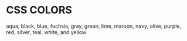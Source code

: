 # CSS COLORS 

aqua, black, blue, fuchsia, gray, green, lime, maroon, navy, olive, purple, red, silver, teal, white, and yellow
